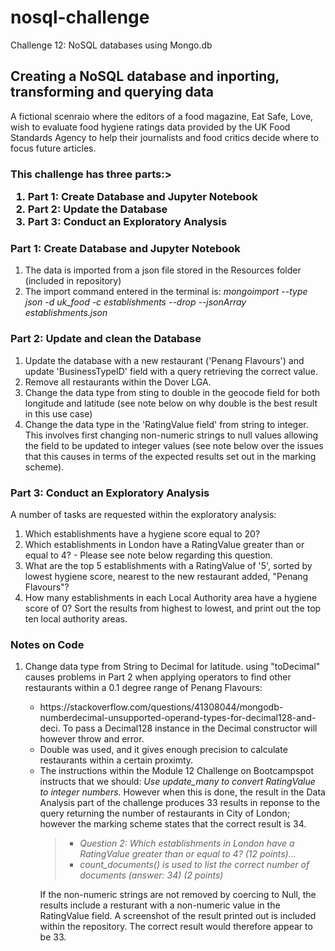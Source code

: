 # nosql-challenge
Challenge 12: NoSQL databases using Mongo.db
<h2><b>Creating a NoSQL database and inporting, transforming and querying data</b></h3>
<p>A fictional scenraio where the editors of a food magazine, Eat Safe, Love, wish to evaluate food hygiene ratings data provided by the UK Food Standards Agency to help their journalists and food critics decide where to focus future articles.</p>
<p><h3><b>This challenge has three parts:</b></h3</p>><ol>
  <li>Part 1: Create Database and Jupyter Notebook</li>
  <li>Part 2: Update the Database</li>
  <li>Part 3: Conduct an Exploratory Analysis</li></ol>
<p><h3>Part 1: Create Database and Jupyter Notebook</h3></p><ol>
  <li>The data is imported from a json file stored in the Resources folder (included in repository)</li>
  <li>The import command entered in the terminal is: <i>mongoimport --type json -d uk_food -c establishments --drop --jsonArray establishments.json</i></ol>
<p><h3>Part 2: Update and clean the Database</h3></p><ol>
  <li>Update the database with a new restaurant ('Penang Flavours') and update 'BusinessTypeID' field with a query retrieving the correct value.</li>
  <li>Remove all restaurants within the Dover LGA.</li>
  <li>Change the data type from sting to double in the geocode field for both longitude and latitude (see note below on why double is the best result in this use case)</li>
  <li>Change the data type in the 'RatingValue field' from string to integer. This involves first changing non-numeric strings to null values allowing the field to be updated to integer values (see note below over the issues that this causes in terms of the expected results set out in the marking scheme).</li></ol>
<p><h3>Part 3: Conduct an Exploratory Analysis</h3></p>
A number of tasks are requested within the exploratory analysis:<ol>
  <li>Which establishments have a hygiene score equal to 20?</li>
  <li>Which establishments in London have a RatingValue greater than or equal to 4? - Please see note below regarding this question.</li>
  <li>What are the top 5 establishments with a RatingValue of '5', sorted by lowest hygiene score, nearest to the new restaurant added, "Penang Flavours"?</li>
  <li>How many establishments in each Local Authority area have a hygiene score of 0? Sort the results from highest to lowest, and print out the top ten local authority areas.</li></ol>
  
<p><h3>Notes on Code</h3></p><ol>
<li>Change data type from String to Decimal for latitude. using "toDecimal" causes problems in Part 2 when applying operators to find other restaurants within a 0.1 degree range of Penang Flavours:</li><ul><li> https://stackoverflow.com/questions/41308044/mongodb-numberdecimal-unsupported-operand-types-for-decimal128-and-deci. To pass a Decimal128 instance in the Decimal constructor will however throw and error.</li><li>Double was used, and it gives enough precision to calculate restaurants within a certain proximty.</li>
<li>The instructions within the Module 12 Challenge on Bootcampspot instructs that we should: <i>Use update_many to convert RatingValue to integer numbers.</i> However when this is done, the result in the Data Analysis part of the challenge produces 33 results in reponse to the query returning the number of restaurants in City of London; however the marking scheme states that the correct result is 34.<blockquote><ul><i><li>Question 2: Which establishments in London have a RatingValue greater than or equal to 4? (12 points)...</li>
<li>count_documents() is used to list the correct number of documents (answer: 34) (2 points)</i></li></ul></blockquote>
If the non-numeric strings are not removed by coercing to Null, the results include a resturant with a non-numeric value in the RatingValue field. A screenshot of the result printed out is included within the repository. The correct result would therefore appear to be 33.</li></ol>



